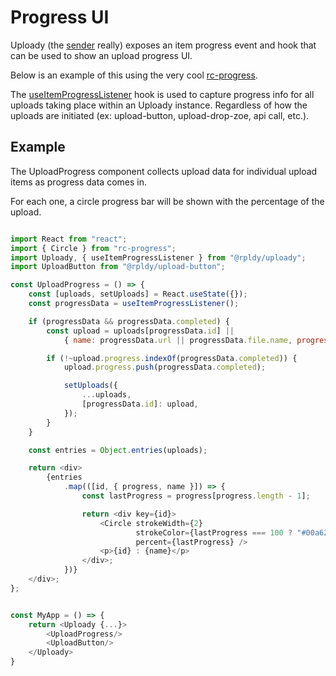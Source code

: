 # Progress UI

Uploady (the [sender](../packages/sender) really) exposes an item progress event and hook that can be used to show an upload progress UI.

Below is an example of this using the very cool [rc-progress](https://www.npmjs.com/package/rc-progress).

The [useItemProgressListener](../packages/ui/uploady#useitemprogresslistener-event-hook) hook is used to capture progress info for all uploads taking place within an Uploady instance.
Regardless of how the uploads are initiated (ex: upload-button, upload-drop-zoe, api call, etc.).

## Example

The UploadProgress component collects upload data for individual upload items as progress data comes in.

For each one, a circle progress bar will be shown with the percentage of the upload.

```javascript

import React from "react";
import { Circle } from "rc-progress";
import Uploady, { useItemProgressListener } from "@rpldy/uploady";
import UploadButton from "@rpldy/upload-button";

const UploadProgress = () => {
    const [uploads, setUploads] = React.useState({});
    const progressData = useItemProgressListener();

    if (progressData && progressData.completed) {
        const upload = uploads[progressData.id] ||
            { name: progressData.url || progressData.file.name, progress: [0] };

        if (!~upload.progress.indexOf(progressData.completed)) {
            upload.progress.push(progressData.completed);

            setUploads({
                ...uploads,
                [progressData.id]: upload,
            });
        }
    }

    const entries = Object.entries(uploads);

    return <div>
        {entries
            .map(([id, { progress, name }]) => {
                const lastProgress = progress[progress.length - 1];

                return <div key={id}>
                    <Circle strokeWidth={2}
                            strokeColor={lastProgress === 100 ? "#00a626" : "#2db7f5"}
                            percent={lastProgress} />
                    <p>{id} : {name}</p>
                </div>;
            })}
    </div>;
};


const MyApp = () => {
    return <Uploady {...}>
        <UploadProgress/>
        <UploadButton/>
    </Uploady>
}

```

 